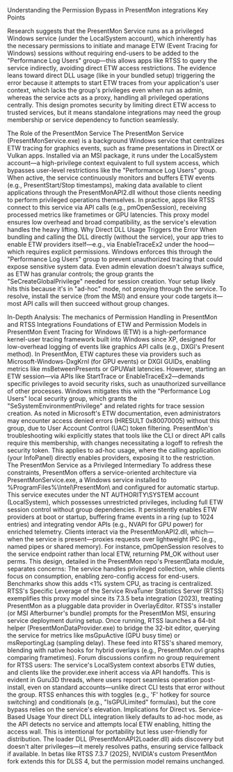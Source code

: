 Understanding the Permission Bypass in PresentMon integrations
Key Points

Research suggests that the PresentMon Service runs as a privileged Windows service (under the LocalSystem account), which inherently has the necessary permissions to initiate and manage ETW (Event Tracing for Windows) sessions without requiring end-users to be added to the "Performance Log Users" group—this allows apps like RTSS to query the service indirectly, avoiding direct ETW access restrictions.
The evidence leans toward direct DLL usage (like in your bundled setup) triggering the error because it attempts to start ETW traces from your application's user context, which lacks the group's privileges even when run as admin, whereas the service acts as a proxy, handling all privileged operations centrally.
This design promotes security by limiting direct ETW access to trusted services, but it means standalone integrations may need the group membership or service dependency to function seamlessly.

The Role of the PresentMon Service
The PresentMon Service (PresentMonService.exe) is a background Windows service that centralizes ETW tracing for graphics events, such as frame presentations in DirectX or Vulkan apps. Installed via an MSI package, it runs under the LocalSystem account—a high-privilege context equivalent to full system access, which bypasses user-level restrictions like the "Performance Log Users" group. When active, the service continuously monitors and buffers ETW events (e.g., PresentStart/Stop timestamps), making data available to client applications through the PresentMonAPI2.dll without those clients needing to perform privileged operations themselves.
In practice, apps like RTSS connect to this service via API calls (e.g., pmOpenSession), receiving processed metrics like frametimes or GPU latencies. This proxy model ensures low overhead and broad compatibility, as the service's elevation handles the heavy lifting.
Why Direct DLL Usage Triggers the Error
When bundling and calling the DLL directly (without the service), your app tries to enable ETW providers itself—e.g., via EnableTraceEx2 under the hood—which requires explicit permissions. Windows enforces this through the "Performance Log Users" group to prevent unauthorized tracing that could expose sensitive system data. Even admin elevation doesn't always suffice, as ETW has granular controls; the group grants the "SeCreateGlobalPrivilege" needed for session creation. Your setup likely hits this because it's in "ad-hoc" mode, not proxying through the service.
To resolve, install the service (from the MSI) and ensure your code targets it—most API calls will then succeed without group changes.

In-Depth Analysis: The mechanics of Permission Handling in PresentMon and RTSS Integrations
Foundations of ETW and Permission Models in PresentMon
Event Tracing for Windows (ETW) is a high-performance kernel-user tracing framework built into Windows since XP, designed for low-overhead logging of events like graphics API calls (e.g., DXGI's Present method). In PresentMon, ETW captures these via providers such as Microsoft-Windows-DxgKrnl (for GPU events) or DXGI GUIDs, enabling metrics like msBetweenPresents or GPUWait latencies. However, starting an ETW session—via APIs like StartTrace or EnableTraceEx2—demands specific privileges to avoid security risks, such as unauthorized surveillance of other processes.
Windows mitigates this with the "Performance Log Users" local security group, which grants the "SeSystemEnvironmentPrivilege" and related rights for trace session creation. As noted in Microsoft's ETW documentation, even administrators may encounter access denied errors (HRESULT 0x80070005) without this group, due to User Account Control (UAC) token filtering. PresentMon's troubleshooting wiki explicitly states that tools like the CLI or direct API calls require this membership, with changes necessitating a logoff to refresh the security token. This applies to ad-hoc usage, where the calling application (your InfoPanel) directly enables providers, exposing it to the restriction.
The PresentMon Service as a Privileged Intermediary
To address these constraints, PresentMon offers a service-oriented architecture via PresentMonService.exe, a Windows service installed to %ProgramFiles%\Intel\PresentMon\ and configured for automatic startup. This service executes under the NT AUTHORITY\SYSTEM account (LocalSystem), which possesses unrestricted privileges, including full ETW session control without group dependencies. It persistently enables ETW providers at boot or startup, buffering frame events in a ring (up to 1024 entries) and integrating vendor APIs (e.g., NVAPI for GPU power) for enriched telemetry.
Clients interact via the PresentMonAPI2.dll, which—when the service is present—proxies requests over lightweight IPC (e.g., named pipes or shared memory). For instance, pmOpenSession resolves to the service endpoint rather than local ETW, returning PM_OK without user perms. This design, detailed in the PresentMon repo's PresentData module, separates concerns: The service handles privileged collection, while clients focus on consumption, enabling zero-config access for end-users. Benchmarks show this adds <1% system CPU, as tracing is centralized.
RTSS's Specific Leverage of the Service
RivaTuner Statistics Server (RTSS) exemplifies this proxy model since its 7.3.5 beta integration (2023), treating PresentMon as a pluggable data provider in OverlayEditor. RTSS's installer (or MSI Afterburner's bundle) prompts for the PresentMon MSI, ensuring service deployment during setup. Once running, RTSS launches a 64-bit helper (PresentMonDataProvider.exe) to bridge the 32-bit editor, querying the service for metrics like msGpuActive (GPU busy time) or msReportingLag (sampling delay). These feed into RTSS's shared memory, blending with native hooks for hybrid overlays (e.g., PresentMon.ovl graphs comparing frametimes).
Forum discussions confirm no group requirement for RTSS users: The service's LocalSystem context absorbs ETW duties, and clients like the provider.exe inherit access via API handoffs. This is evident in Guru3D threads, where users report seamless operation post-install, even on standard accounts—unlike direct CLI tests that error without the group. RTSS enhances this with toggles (e.g., 'F' hotkey for source switching) and conditionals (e.g., "IsGPULimited" formulas), but the core bypass relies on the service's elevation.
Implications for Direct vs. Service-Based Usage
Your direct DLL integration likely defaults to ad-hoc mode, as the API detects no service and attempts local ETW enabling, hitting the access wall. This is intentional for portability but less user-friendly for distribution. The loader DLL (PresentMonAPI2Loader.dll) aids discovery but doesn't alter privileges—it merely resolves paths, ensuring service fallback if available. In betas like RTSS 7.3.7 (2025), NVIDIA's custom PresentMon fork extends this for DLSS 4, but the permission model remains unchanged.

